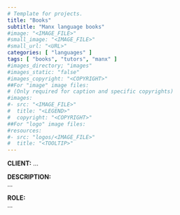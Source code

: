 ```yaml
---
# Template for projects.
title: "Books"
subtitle: "Manx language books"
#image: "<IMAGE_FILE>"
#small_image: "<IMAGE_FILE>"
#small_url: "<URL>"
categories: [ "languages" ]
tags: [ "books", "tutors", "manx" ]
#images_directory; "images"
#images_static: "false"
#images_copyright: "<COPYRIGHT>"
##For "image" image files:
# (Only required for caption and specific copyrights)
#images:
#- src: "<IMAGE_FILE>"
#  title: "<LEGEND>"
#  copyright: "<COPYRIGHT>"
##For "logo" image files:
#resources:
#- src: "logos/<IMAGE_FILE>"
#  title: "<TOOLTIP>"
---
```


<b>CLIENT:</b> ...<br>

<b>DESCRIPTION:</b><br>
...<br>

<b>ROLE:</b><br>
...<br>
